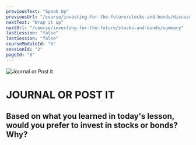 ```yaml
---
previousText: "Speak Up"
previousUrl: "/course/investing-for-the-future/stocks-and-bonds/discussion"
nextText: "Wrap it up"
nextUrl: "/course/investing-for-the-future/stocks-and-bonds/summary"
lastLession: "false"
lastSession: "false"
courseModuleId: "6"
sessionId: "2"
pageId: "6"
---
```



![Journal or Post it](/assets/img/journal-it.png)
# JOURNAL OR POST IT

## Based on what you learned in today's lesson, would you prefer to invest in stocks or bonds? Why?
<sparkle-feed-post assignment-name="Based on what you learned in today's lesson, would you prefer to invest in stocks or bonds? Why?" ></sparkle-feed-post>